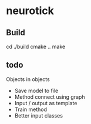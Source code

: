 # neurotick

## Build

cd ./build
cmake ..
make

## todo

Objects in objects
- Save model to file
- Method connect using graph
- Input / output as template
- Train method
- Better input classes
